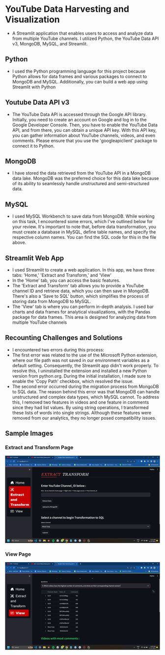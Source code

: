 # YouTube Data Harvesting and Visualization
 - A Streamlit application that enables users to access and analyze data from multiple YouTube channels. I utilized Python, the YouTube Data API v3, MongoDB, MySQL, and Streamlit. 
## Python
- I used the Python programming language for this project because Python allows for data frames and various packages to connect to MongoDB and MySQL. Additionally, you can build a web app using Streamlit with Python
## Youtube Data API v3
- The YouTube Data API is accessed through the Google API library. Initially, you need to create an account on Google and log in to the Google Developer Console. Then, you have to enable the YouTube Data API, and from there, you can obtain a unique API key. With this API key, you can gather information about YouTube channels, videos, and even comments. Please ensure that you use the 'googleapiclient' package to connect it to Python.
## MongoDB
- I have stored the data retrieved from the YouTube API in a MongoDB data lake. MongoDB was the preferred choice for this data lake because of its ability to seamlessly handle unstructured and semi-structured data.
## MySQL 
- I used MySQL Workbench to save data from MongoDB. While working on this task, I encountered some errors, which I've outlined below for your review. It's important to note that, before data transformation, you must create a database in MySQL, define table names, and specify the respective column names. You can find the SQL code for this in the file above.
## Streamlit Web App
- I used Streamlit to create a web application. In this app, we have three tabs: 'Home,' 'Extract and Transform,' and 'View'
- In the 'Home' tab, you can access the basic features.
- The 'Extract and Transform' tab allows you to provide a YouTube channel ID and retrieve data, which you can then save in MongoDB. There's also a 'Save to SQL' button, which simplifies the process of storing data from MongoDB to MySQL.
- The 'View' tab is where you can perform in-depth analysis. I used bar charts and data frames for analytical visualizations, with the Pandas package for data frames. This area is designed for analyzing data from multiple YouTube channels
## Recounting Challenges and Solutions
- I encountered two errors during this process:
- The first error was related to the use of the Microsoft Python extension, where our file path was not saved in our environment variables as a default setting. Consequently, the Streamlit app didn't work properly. To resolve this, I uninstalled the extension and installed a new Python version from python.org. During the initial installation, I made sure to enable the 'Copy Path' checkbox, which resolved the issue.
- The second error occurred during the migration process from MongoDB to SQL data. The reason behind this error was that MongoDB can handle unstructured and complex data types, which MySQL cannot. To address this, I removed two features in videos and one feature in comments since they had list values. By using string operations, I transformed these lists of words into single strings. Although these features were removed from our analytics, they no longer posed compatibility issues.
  



## Sample Images 
### Extract and Transform Page
![Sample Image](./Screanshots/Screenshot%20(200).png)
### View Page
![Sample Image](./Screanshots/Screenshot%20(199).png)
